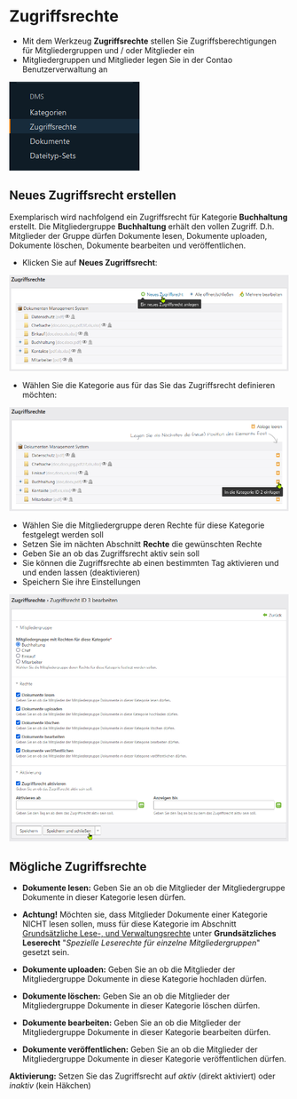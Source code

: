 # Zugriffsrechte

* Mit dem Werkzeug **Zugriffsrechte** stellen Sie Zugriffsberechtigungen für Mitgliedergruppen und / oder Mitglieder ein
* Mitgliedergruppen und Mitglieder legen Sie in der Contao Benutzerverwaltung an

![DMS Backend Menü](access_rights_backend.png)

## Neues Zugriffsrecht erstellen

Exemplarisch wird nachfolgend ein Zugriffsrecht für Kategorie **Buchhaltung** erstellt. Die Mitgliedergruppe **Buchhaltung** erhält den vollen Zugriff. D.h. Mitglieder der Gruppe dürfen Dokumente lesen, Dokumente uploaden, Dokumente löschen, Dokumente bearbeiten und veröffentlichen.

* Klicken Sie auf **Neues Zugriffsrecht**:

![Neues Zugriffsrecht](access_rights_create_new.png)

* Wählen Sie die Kategorie aus für das Sie das Zugriffsrecht definieren möchten:

![Wählen sie die Kategorie](access_rights_select_category.png)

* Wählen Sie die Mitgliedergruppe deren Rechte für diese Kategorie festgelegt werden soll
* Setzen Sie im nächten Abschnitt **Rechte** die gewünschten Rechte
* Geben Sie an ob das Zugriffsrecht aktiv sein soll
* Sie können die Zugriffsrechte ab einen bestimmten Tag aktivieren und und enden lassen (deaktivieren)
* Speichern Sie ihre Einstellungen

![Konfigurieren sie ihre Einstellungen](access_rights_config_access_right_settings.png)


## Mögliche Zugriffsrechte

* **Dokumente lesen:** Geben Sie an ob die Mitglieder der Mitgliedergruppe Dokumente in dieser Kategorie lesen dürfen.  
   
* **Achtung!**</span> Möchten sie, dass Mitglieder Dokumente einer Kategorie NICHT lesen sollen, muss für diese Kategorie im Abschnitt [Grundsätzliche Lese-, und Verwaltungsrechte](categories.md/#grundsätzliche-lese-und-verwaltungsrechte) unter **Grundsätzliches Leserecht** "*Spezielle Leserechte für einzelne Mitgliedergruppen*" gesetzt sein.

* **Dokumente uploaden:** Geben Sie an ob die Mitglieder der Mitgliedergruppe Dokumente in diese Kategorie hochladen dürfen.
* **Dokumente löschen:** Geben Sie an ob die Mitglieder der Mitgliedergruppe Dokumente in dieser Kategorie löschen dürfen.
* **Dokumente bearbeiten:** Geben Sie an ob die Mitglieder der Mitgliedergruppe Dokumente in dieser Kategorie bearbeiten dürfen.
* **Dokumente veröffentlichen:** Geben Sie an ob die Mitglieder der Mitgliedergruppe Dokumente in dieser Kategorie veröffentlichen dürfen.

**Aktivierung:** Setzen Sie das Zugriffsrecht auf *aktiv* (direkt aktiviert) oder *inaktiv* (kein Häkchen)
